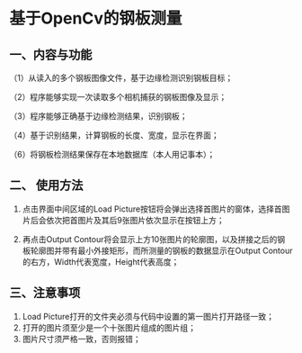 # 基于OpenCv的钢板测量

## 一、内容与功能

（1）从读入的多个钢板图像文件，基于边缘检测识别钢板目标；

（2）程序能够实现一次读取多个相机捕获的钢板图像及显示；

（3）程序能够正确基于边缘检测结果，识别钢板；

（4）基于识别结果，计算钢板的长度、宽度，显示在界面；

（6）将钢板检测结果保存在本地数据库（本人用记事本）；

## 二、 使用方法

1. 点击界面中间区域的Load Picture按钮将会弹出选择首图片的窗体，选择首图片后会依次把首图片及其后9张图片依次显示在按钮上方；

2. 再点击Output Contour将会显示上方10张图片的轮廓图，以及拼接之后的钢板轮廓图并带有最小外接矩形，而所测量的钢板的数据显示在Output Contour的右方，Width代表宽度，Height代表高度；

## 三、注意事项

1. Load Picture打开的文件夹必须与代码中设置的第一图片打开路径一致；
2. 打开的图片须至少是一个十张图片组成的图片组；
3. 图片尺寸须严格一致，否则报错；
